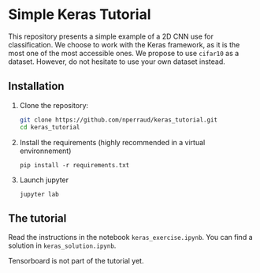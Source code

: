 # Simple Keras Tutorial

This repository presents a simple example of a 2D CNN use for classification. We choose to work with the Keras framework, as it is the most one of the most accessible ones. We propose to use `cifar10` as a dataset. However, do not hesitate to use your own dataset instead.

## Installation

1. Clone the repository:
	```sh
	git clone https://github.com/nperraud/keras_tutorial.git
	cd keras_tutorial
	```
2. Install the requirements (highly recommended in a virtual environnement)
	```
	pip install -r requirements.txt
	```
3. Launch jupyter
	```
	jupyter lab
	```

## The tutorial

Read the instructions in the notebook `keras_exercise.ipynb`. You can find a solution in `keras_solution.ipynb`.

Tensorboard is not part of the tutorial yet.

